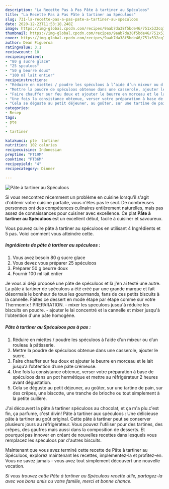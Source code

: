 ```yaml
---
description: "La Recette Pas à Pas Pâte à tartiner au Spéculoos"
title: "La Recette Pas à Pas Pâte à tartiner au Spéculoos"
slug: 731-la-recette-pas-a-pas-pate-a-tartiner-au-speculoos
date: 2020-12-23T11:53:18.248Z
image: https://img-global.cpcdn.com/recipes/9aab7da38f5bde46/751x532cq70/pate-a-tartiner-au-speculoos-photo-principale-de-la-recette.jpg
thumbnail: https://img-global.cpcdn.com/recipes/9aab7da38f5bde46/751x532cq70/pate-a-tartiner-au-speculoos-photo-principale-de-la-recette.jpg
cover: https://img-global.cpcdn.com/recipes/9aab7da38f5bde46/751x532cq70/pate-a-tartiner-au-speculoos-photo-principale-de-la-recette.jpg
author: Dean Figueroa
ratingvalue: 3.1
reviewcount: 10
recipeingredient:
- "80 g sucre glace"
- "25 spculoos"
- "50 g beurre doux"
- "100 ml lait entier"
recipeinstructions:
- "Réduire en miettes / poudre les spéculoos à l’aide d’un mixeur ou d’un rouleau à pâtisserie."
- "Mettre la poudre de spéculoos obtenue dans une casserole, ajouter le sucre."
- "Faire chauffer sur feu doux et ajouter le beurre en morceau et le lait jusqu’à l’obtention d’une pâte crémeuse."
- "Une fois la consistance obtenue, verser votre préparation à base de spéculoos dans un pot hermétique et mettre au réfrigérateur 2 heures avant dégustation."
- "Cela se déguste au petit déjeuner, au goûter, sur une tartine de pain, sur des crêpes, une biscotte, une tranche de brioche ou tout simplement à la petite cuillère."
categories:
- Resep
tags:
- pte
- 
- tartiner

katakunci: pte  tartiner 
nutrition: 102 calories
recipecuisine: Indonesian
preptime: "PT19M"
cooktime: "PT36M"
recipeyield: "4"
recipecategory: Dinner

---
```



![Pâte à tartiner au Spéculoos](https://img-global.cpcdn.com/recipes/9aab7da38f5bde46/751x532cq70/pate-a-tartiner-au-speculoos-photo-principale-de-la-recette.jpg)

Si vous rencontrez récemment un problème en cuisine lorsqu'il s'agit d'obtenir votre cuisine parfaite, vous n'êtes pas le seul. De nombreuses personnes ont des compétences culinaires entièrement naturelles, mais pas assez de connaissances pour cuisiner avec excellence. Ce plat <strong> Pâte à tartiner au Spéculoos </strong> est un excellent début, facile à cuisiner et savoureux.

<!--inarticleads1-->

Vous pouvez cuire pâte à tartiner au spéculoos en utilisant 4 Ingrédients et 5 pas. Voici comment vous atteindre cette.

##### Ingrédients de pâte à tartiner au spéculoos :

1. Vous avez besoin 80 g sucre glace
1. Vous devez vous préparer 25 spéculoos
1. Préparer 50 g beurre doux
1. Fournir 100 ml lait entier


Je vous ai déjà proposé une pâte de spéculoos et là j&#39;en ai testé une autre. La pâte à tartiner de spéculoos a été créé par une grande marque et fait désormais le bonheur de tous les gourmands, fans de ces petits biscuits à la cannelle. Faites ce dessert en mode étape par étape comme sur votre Thermomix ! PREPARATION. - mixer les speculoos jusqu&#39;à réduire les biscuits en poudre. - ajouter le lai concentré et la cannelle et mixer jusqu&#39;à l&#39;obtention d&#39;une pâte homogène. 

<!--inarticleads2-->

##### Pâte à tartiner au Spéculoos pas à pas :

1. Réduire en miettes / poudre les spéculoos à l’aide d’un mixeur ou d’un rouleau à pâtisserie.
1. Mettre la poudre de spéculoos obtenue dans une casserole, ajouter le sucre.
1. Faire chauffer sur feu doux et ajouter le beurre en morceau et le lait jusqu’à l’obtention d’une pâte crémeuse.
1. Une fois la consistance obtenue, verser votre préparation à base de spéculoos dans un pot hermétique et mettre au réfrigérateur 2 heures avant dégustation.
1. Cela se déguste au petit déjeuner, au goûter, sur une tartine de pain, sur des crêpes, une biscotte, une tranche de brioche ou tout simplement à la petite cuillère.


J&#39;ai découvert la pâte à tartiner spéculoos au chocolat, et ça m&#39;a plu.c&#39;est fin, ça parfume, c&#39;est divin! Pâte à tartiner aux spéculoos : Une délicieuse pâte à tartiner au goût original. Cette pâte à tartiner peut se conserver plusieurs jours au réfrigérateur. Vous pouvez l&#39;utiliser pour des tartines, des crêpes, des gaufres mais aussi dans la composition de desserts. Et pourquoi pas innover en créant de nouvelles recettes dans lesquels vous remplacez les spéculoos par d&#39;autres biscuits. 

<!--inarticleads1-->

<p>
Maintenant que vous avez terminé cette recette de Pâte à tartiner au Spéculoos, explorez maintenant les recettes, implémentez-la et profitez-en. Vous ne savez jamais - vous avez tout simplement découvert une nouvelle vocation.
</p>

<p>
<i>Si vous trouvez cette Pâte à tartiner au Spéculoos recette utile, partagez-la avec vos bons amis ou votre famille, merci et bonne chance.</i>
</p>
